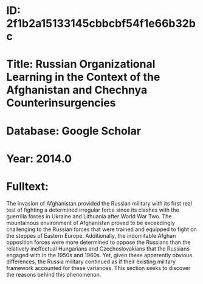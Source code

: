 # ID: 2f1b2a15133145cbbcbf54f1e66b32bc
# Title: Russian Organizational Learning in the Context of the Afghanistan and Chechnya Counterinsurgencies
# Database: Google Scholar
# Year: 2014.0
# Fulltext:
The invasion of Afghanistan provided the Russian military with its first real test of fighting a determined irregular force since its clashes with the guerrilla forces in Ukraine and Lithuania after World War Two.
The mountainous environment of Afghanistan proved to be exceedingly challenging to the Russian forces that were trained and equipped to fight on the steppes of Eastern Europe.
Additionally, the indomitable Afghan opposition forces were more determined to oppose the Russians than the relatively ineffectual Hungarians and Czechoslovakians that the Russians engaged with in the 1950s and 1960s.
Yet, given these apparently obvious differences, the Russia military continued as if their existing military framework accounted for these variances.
This section seeks to discover the reasons behind this phenomenon.